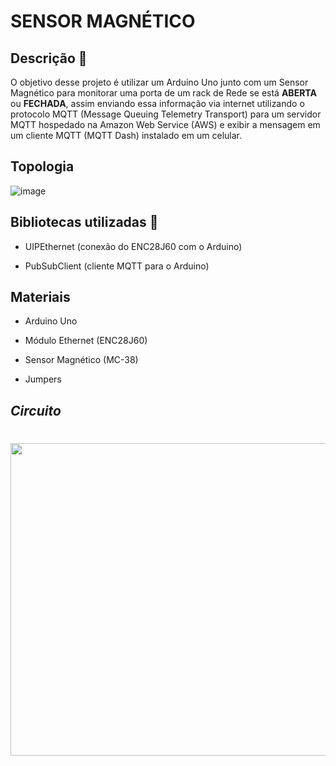 # SENSOR MAGNÉTICO 

## Descrição 💬
O objetivo desse projeto é utilizar um Arduino Uno junto com um Sensor Magnético para monitorar uma porta de um rack de Rede se está **ABERTA** ou **FECHADA**, assim  enviando essa informação via internet utilizando o protocolo MQTT (Message Queuing Telemetry Transport)  para um servidor MQTT hospedado na Amazon  Web Service (AWS) e exibir a mensagem em um cliente MQTT (MQTT Dash) instalado em um celular.

## Topologia 

![image](https://user-images.githubusercontent.com/78046279/155855003-e497d1fa-2cc5-4277-ba42-28cf687bbc46.png)

## Bibliotecas utilizadas 🧮

- UIPEthernet (conexão do ENC28J60 com o Arduino)

- PubSubClient (cliente MQTT para o Arduino)

## Materiais 

- Arduino Uno

- Módulo Ethernet (ENC28J60)

- Sensor Magnético (MC-38)

-  Jumpers

## *Circuito*

<h1>
    <h1 align="center">
    <img src="https://user-images.githubusercontent.com/78046279/155854992-1b9b342d-86a5-45e4-8b9d-192a75521daa.png" height="500" width="800">
</h1>

